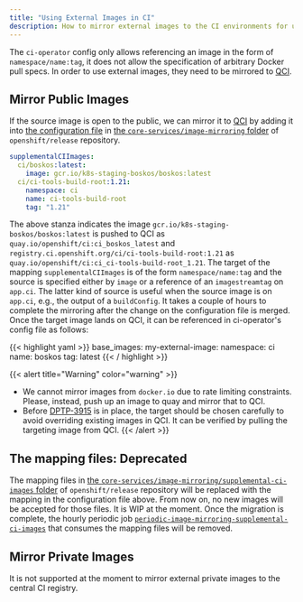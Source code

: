 ```yaml
---
title: "Using External Images in CI"
description: How to mirror external images to the CI environments for use in jobs.
---
```


The `ci-operator` config only allows referencing an image in the form of `namespace/name:tag`, it does not allow the specification of arbitrary Docker pull specs. In order
to use external images, they need to be mirrored to [QCI](/docs/how-tos/use-registries-in-build-farm/#the-ci-image-repository-in-quayio-qci).

## Mirror Public Images

If the source image is open to the public, we can mirror it to [QCI](/docs/how-tos/use-registries-in-build-farm/#the-ci-image-repository-in-quayio-qci) by adding it into [the configuration file](https://github.com/openshift/release/blob/master/core-services/image-mirroring/_config.yaml) in
[the `core-services/image-mirroring` folder](https://github.com/openshift/release/tree/master/core-services/image-mirroring/) of `openshift/release` repository.

```yaml
supplementalCIImages:
  ci/boskos:latest:
    image: gcr.io/k8s-staging-boskos/boskos:latest
  ci/ci-tools-build-root:1.21:
    namespace: ci
    name: ci-tools-build-root
    tag: "1.21"
```

The above stanza indicates the image `gcr.io/k8s-staging-boskos/boskos:latest` is pushed to QCI as `quay.io/openshift/ci:ci_boskos_latest` and
`registry.ci.openshift.org/ci/ci-tools-build-root:1.21` as `quay.io/openshift/ci:ci_ci-tools-build-root_1.21`. The target of the mapping
`supplementalCIImages` is of the form `namespace/name:tag` and the source is specified either by `image` or a reference of an `imagestreamtag` on `app.ci`. The latter kind of source is useful when the source image is on `app.ci`, e.g., the output of a `buildConfig`.
It takes a couple of hours to complete the mirroring after the change on the configuration file is merged.
Once the target image lands on QCI, it can be referenced in ci-operator's config file as follows:

{{< highlight yaml >}}
base_images:
  my-external-image:
    namespace: ci
    name:  boskos
    tag: latest
{{< / highlight >}}

{{< alert title="Warning" color="warning" >}}
- We cannot mirror images from `docker.io` due to rate limiting constraints. Please, instead, push up an image to quay and mirror that to QCI.
- Before [DPTP-3915](https://issues.redhat.com/browse/DPTP-3915) is in place, the target should be chosen carefully to avoid overriding existing images in QCI. It can be verified by pulling the targeting image from QCI.
{{< /alert >}}


## The mapping files: Deprecated
The mapping files in [the `core-services/image-mirroring/supplemental-ci-images` folder](https://github.com/openshift/release/tree/master/core-services/image-mirroring/supplemental-ci-images/) of `openshift/release` repository will be replaced with the mapping in the configuration file above. From now on, no new images will be accepted for those files. It is WIP at the moment.
Once the migration is complete, the hourly periodic job [`periodic-image-mirroring-supplemental-ci-images`](https://prow.ci.openshift.org/?job=periodic-image-mirroring-supplemental-ci-images) that consumes the mapping files will be removed.

## Mirror Private Images

It is not supported at the moment to mirror external private images to the central CI registry.
